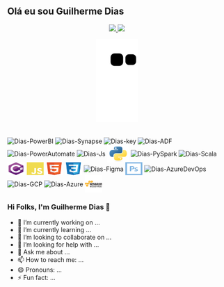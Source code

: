 ## Olá eu sou Guilherme Dias
<div align="center">
  <a href="https://github.com/diassmith">
   
  <img height="180em" src="https://github-readme-stats.vercel.app/api?username=diassmith&show_icons=true&theme=white&include_all_commits=true&count_private=true"/>
  <img height="180em" src="https://github-readme-stats.vercel.app/api/top-langs/?username=diassmith&langs_count=8&show_icons=true&theme=white"/>
    

  ![Snake animation](https://github.com/diassmith/diassmith/blob/output/github-contribution-grid-snake.svg)</a>    
    
</div>

<div style="display: inline_block"><br>
  
  <img align="center" alt="Dias-PowerBI" height="30" width="25" src="https://github.com/microsoft/PowerBI-Icons/blob/main/PNG/PowerBI.png">
  
  <img align="center" alt="Dias-Synapse" height="30" width="35" src="https://github.com/benc-uk/icon-collection/blob/master/azure-icons/Azure-Synapse-Analytics.svg">
  
  <img align="center" alt="Dias-key" height="30" width="35" src="https://github.com/benc-uk/icon-collection/blob/master/azure-icons/Key-Vaults.svg">
  
  <img align="center" alt="Dias-ADF" height="30" width="35" src="https://github.com/benc-uk/icon-collection/blob/master/azure-icons/Data-Factory.svg">
  
  <img align="center" alt="Dias-PowerAutomate" height="30" width="35" src="https://github.com/microsoft/PowerBI-Icons/blob/main/PNG/PowerAutomate-Colored.png">
  
  <img align="center" alt="Dias-Js" height="35" width="40" src="https://github.com/benc-uk/icon-collection/blob/master/azure-icons/SQL-Database.svg">
  
  <img align="center" alt="Dias-Python" height="40" width="50" src="https://raw.githubusercontent.com/devicons/devicon/master/icons/python/python-original.svg">
  
  <img align="center" alt="Dias-PySpark" height="30" width="40" src="https://upload.wikimedia.org/wikipedia/commons/thumb/f/f3/Apache_Spark_logo.svg/768px-Apache_Spark_logo.svg.png?20210416091439">
  
  <img align="center" alt="Dias-Scala" height="30" width="35" src="https://raw.githubusercontent.com/OlegIlyenko/scala-icon/master/scala-icon.png">
  
  <img align="center" alt="Dias-Csharp" height="30" width="40" src="https://raw.githubusercontent.com/devicons/devicon/master/icons/csharp/csharp-original.svg">
  
  <img align="center" alt="Dias-Js" height="30" width="40" src="https://raw.githubusercontent.com/devicons/devicon/master/icons/javascript/javascript-plain.svg">
  
  <img align="center" alt="Dias-HTML" height="30" width="40" src="https://raw.githubusercontent.com/devicons/devicon/master/icons/html5/html5-original.svg">
  
  <img align="center" alt="Dias-CSS" height="30" width="40" src="https://raw.githubusercontent.com/devicons/devicon/master/icons/css3/css3-original.svg">
  
  <img align="center" alt="Dias-Figma" height="30" width="40" src="https://www.vectorlogo.zone/logos/figma/figma-icon.svg">
  
  <img align="center" alt="Dias-PS" height="30" width="40" src="https://raw.githubusercontent.com/devicons/devicon/master/icons/photoshop/photoshop-line.svg">
  
  <img align="center" alt="Dias-AzureDevOps" height="30" width="40" src="https://github.com/benc-uk/icon-collection/blob/master/azure-icons/Azure-DevOps.svg">
  
  <img align="center" alt="Dias-GCP" height="40" width="40" src="https://www.vectorlogo.zone/logos/google_cloud/google_cloud-icon.svg">
  
  <img align="center" alt="Dias-Azure" height="40" width="40" src="https://www.vectorlogo.zone/logos/microsoft_azure/microsoft_azure-icon.svg">
  
  <img align="center" alt="Dias-AWS" height="40" width="40" src="https://raw.githubusercontent.com/devicons/devicon/master/icons/amazonwebservices/amazonwebservices-original-wordmark.svg">
  
  
  
</div>
  
### Hi Folks, I'm Guilherme Dias 👋



- 🔭 I’m currently working on ...
- 🌱 I’m currently learning ...
- 👯 I’m looking to collaborate on ...
- 🤔 I’m looking for help with ...
- 💬 Ask me about ...
- 📫 How to reach me: ...
- 😄 Pronouns: ...
- ⚡ Fun fact: ...

